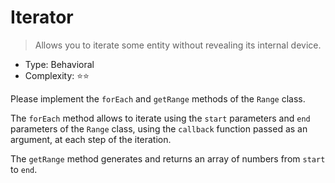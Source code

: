 # Iterator

> Allows you to iterate some entity without revealing its internal
> device.

- Type: Behavioral
- Complexity: ⭐⭐

Please implement the `forEach` and `getRange` methods of the `Range` class.

The `forEach` method allows to iterate using the `start` parameters
and `end` parameters of the `Range` class, using the `callback` function passed as an argument,
at each step of the iteration.

The `getRange` method generates and returns an array of numbers from `start` to `end`.
